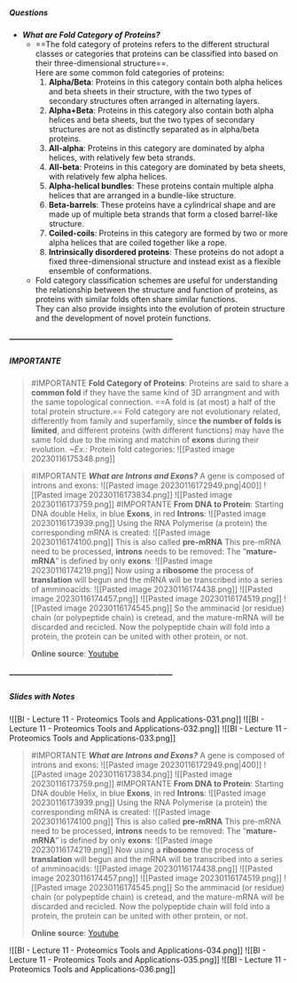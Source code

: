 ##### Questions
- ***What are Fold Category of Proteins?***
	- ==The fold category of proteins refers to the different structural classes or categories that proteins can be classified into based on their three-dimensional structure==. <br>Here are some common fold categories of proteins:
	  1. **Alpha/Beta**: Proteins in this category contain both alpha helices and beta sheets in their structure, with the two types of secondary structures often arranged in alternating layers.
	  2. **Alpha+Beta**: Proteins in this category also contain both alpha helices and beta sheets, but the two types of secondary structures are not as distinctly separated as in alpha/beta proteins.
	  3. **All-alpha**: Proteins in this category are dominated by alpha helices, with relatively few beta strands.
	  4. **All-beta**: Proteins in this category are dominated by beta sheets, with relatively few alpha helices.
	  5. **Alpha-helical bundles**: These proteins contain multiple alpha helices that are arranged in a bundle-like structure.
	  6. **Beta-barrels**: These proteins have a cylindrical shape and are made up of multiple beta strands that form a closed barrel-like structure.
	  7. **Coiled-coils**: Proteins in this category are formed by two or more alpha helices that are coiled together like a rope.
	  8. **Intrinsically disordered proteins**: These proteins do not adopt a fixed three-dimensional structure and instead exist as a flexible ensemble of conformations.
	- Fold category classification schemes are useful for understanding the relationship between the structure and function of proteins, as proteins with similar folds often share similar functions. <br>They can also provide insights into the evolution of protein structure and the development of novel protein functions.

##### —————————————————————
##### IMPORTANTE

> #IMPORTANTE **Fold Category of Proteins**:
> Proteins are said to share a **common fold** if they have the same kind of 3D arrangment and with the same topological connection.
> ==A fold is (at most) a half of the total protein structure.==
> Fold category are not evolutionary related, differently from family and superfamily, since **the number of folds is limited**, and different proteins (with different functions) may have the same fold due to the mixing and matchin of **exons** during their evolution.
> *~Ex.:* Protein fold categories:
> ![[Pasted image 20230116175348.png]]

> #IMPORTANTE ***What are Introns and Exons?***
> A gene is composed of introns and exons:
> ![[Pasted image 20230116172949.png|400]] ![[Pasted image 20230116173834.png]] ![[Pasted image 20230116173759.png]]
> #IMPORTANTE **From DNA to Protein**:
> Starting DNA double Helix, in blue **Exons**, in red **Introns**: ![[Pasted image 20230116173939.png]]
> Using the RNA Polymerise (a protein) the corresponding mRNA is created: ![[Pasted image 20230116174100.png]]
> This is also called **pre-mRNA**
> This pre-mRNA need to be processed, **introns** needs to be removed:
> The “**mature-mRNA**” is defined by only **exons**: ![[Pasted image 20230116174219.png]]
> Now using a **ribosome** the process of **translation** will begun and the mRNA will be transcribed into a series of amminoacids: ![[Pasted image 20230116174438.png]] ![[Pasted image 20230116174457.png]] ![[Pasted image 20230116174519.png]] ![[Pasted image 20230116174545.png]]
> So the amminacid (or residue) chain (or polypeptide chain) is cretead, and the mature-mRNA will be discarded and recicled.
> Now the polypeptide chain will fold into a protein, the protein can be united with other protein, or not.
> 
> **Online source**: [Youtube](https://www.youtube.com/watch?v=_asGjfCTLNE&t=3s)


##### —————————————————————
##### Slides with Notes
![[BI - Lecture 11 - Proteomics Tools and Applications-031.png]] ![[BI - Lecture 11 - Proteomics Tools and Applications-032.png]] ![[BI - Lecture 11 - Proteomics Tools and Applications-033.png]] 


> #IMPORTANTE ***What are Introns and Exons?***
> A gene is composed of introns and exons:
> ![[Pasted image 20230116172949.png|400]] ![[Pasted image 20230116173834.png]] ![[Pasted image 20230116173759.png]]
> #IMPORTANTE **From DNA to Protein**:
> Starting DNA double Helix, in blue **Exons**, in red **Introns**: ![[Pasted image 20230116173939.png]]
> Using the RNA Polymerise (a protein) the corresponding mRNA is created: ![[Pasted image 20230116174100.png]]
> This is also called **pre-mRNA**
> This pre-mRNA need to be processed, **introns** needs to be removed:
> The “**mature-mRNA**” is defined by only **exons**: ![[Pasted image 20230116174219.png]]
> Now using a **ribosome** the process of **translation** will begun and the mRNA will be transcribed into a series of amminoacids: ![[Pasted image 20230116174438.png]] ![[Pasted image 20230116174457.png]] ![[Pasted image 20230116174519.png]] ![[Pasted image 20230116174545.png]]
> So the amminacid (or residue) chain (or polypeptide chain) is cretead, and the mature-mRNA will be discarded and recicled.
> Now the polypeptide chain will fold into a protein, the protein can be united with other protein, or not.
> 
> **Online source**: [Youtube](https://www.youtube.com/watch?v=_asGjfCTLNE&t=3s)

![[BI - Lecture 11 - Proteomics Tools and Applications-034.png]] ![[BI - Lecture 11 - Proteomics Tools and Applications-035.png]] ![[BI - Lecture 11 - Proteomics Tools and Applications-036.png]] 
